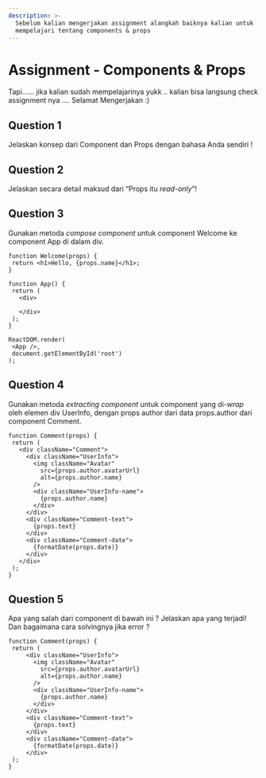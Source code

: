 ```yaml
---
description: >-
  Sebelum kalian mengerjakan assignment alangkah baiknya kalian untuk
  mempelajari tentang components & props
---
```


# Assignment - Components & Props

Tapi...... jika kalian sudah mempelajarinya yukk .. kalian bisa langsung check assignment nya .... Selamat Mengerjakan :\)

## **Question 1**

Jelaskan konsep dari Component dan Props dengan bahasa Anda sendiri !

## **Question 2**

Jelaskan secara detail maksud dari “Props itu _read-only_”!

## **Question 3**

Gunakan metoda _compose component_ untuk component Welcome ke component App di dalam div.

```text
function Welcome(props) {
 return <h1>Hello, {props.name}</h1>;
}
 
function App() {
 return (
   <div>
    
   </div>
 );
}
 
ReactDOM.render(
 <App />,
 document.getElementById('root')
);
```

## **Question 4**

Gunakan metoda _extracting component_ untuk component yang di-_wrap_ oleh elemen div UserInfo, dengan props author dari data props.author dari component Comment.

```text
function Comment(props) {
 return (
   <div className="Comment">
     <div className="UserInfo">
       <img className="Avatar"
         src={props.author.avatarUrl}
         alt={props.author.name}
       />
       <div className="UserInfo-name">
         {props.author.name}
       </div>
     </div>
     <div className="Comment-text">
       {props.text}
     </div>
     <div className="Comment-date">
       {formatDate(props.date)}
     </div>
   </div>
 );
}
```

## **Question 5**

Apa yang salah dari component di bawah ini ? Jelaskan apa yang terjadi! Dan bagaimana cara solvingnya jika error ?

```text
function Comment(props) {
 return (
     <div className="UserInfo">
       <img className="Avatar"
         src={props.author.avatarUrl}
         alt={props.author.name}
       />
       <div className="UserInfo-name">
         {props.author.name}
       </div>
     </div>
     <div className="Comment-text">
       {props.text}
     </div>
     <div className="Comment-date">
       {formatDate(props.date)}
     </div>
 );
}
```


